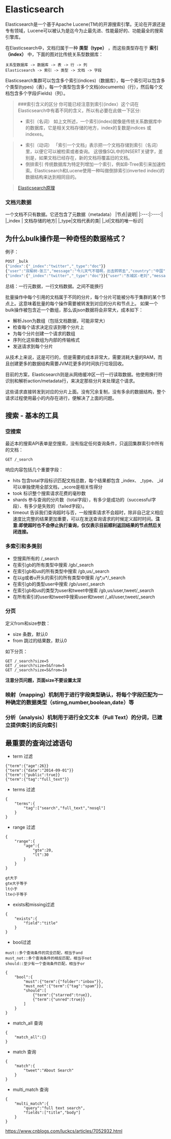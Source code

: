 # Elasticsearch
Elasticsearch是一个基于Apache Lucene(TM)的开源搜索引擎。无论在开源还是专有领域，Lucene可以被认为是迄今为止最先进、性能最好的、功能最全的搜索引擎库。

在Elasticsearch中，文档归属于一种 **类型（type）** ，而这些类型存在于 **索引（index）** 中，下面的图对比传统关系型数据库：
```
关系型数据库 -> 数据库 -> 表 -> 行 -> 列
Elasticsearch -> 索引 -> 类型 -> 文档 -> 字段
```
Elasticsearch集群可以包含多个索引(indices)（数据库），每一个索引可以包含多个类型(types)（表），每一个类型包含多个文档(documents)（行），然后每个文档包含多个字段(Fields)（列）。

> ###索引含义的区分
> 你可能已经注意到索引(index）这个词在Elasticsearch中有着不同的含义，所以有必要在此做一下区分:
> 
>* 索引（名词） 如上文所述，一个索引(index)就像是传统关系数据库中的数据库，它是相关文档存储的地方，index的复数是indices 或indexes。

>* 索引（动词） 「索引一个文档」表示把一个文档存储到索引（名词）里，以便它可以被检索或者查询。
这很像SQL中的INSERT关键字，差别是，如果文档已经存在，新的文档将覆盖旧的文档。
>* 倒排索引 传统数据库为特定列增加一个索引，例如B-Tree索引来加速检索。Elasticsearch和Lucene使用一种叫做倒排索引(inverted index)的数据结构来达到相同目的。

> [Elasticsearch原理](https://www.cnblogs.com/dreamroute/p/8484457.html)

### 文档元数据
一个文档不只有数据。它还包含了元数据（metadata）
|节点|说明|
|:---:|:----:|
|_index | 文档存储的地方|
|_type|文档代表的类|
|_id|文档的唯一标识|

## 为什么bulk操作是一种奇怪的数据格式？
例子：
``` javascript
POST _bulk
{"index":{"_index":"twitter","_type":"doc"}}
{"user":"双榆树-张三","message":"今儿天气不错啊，出去转转去","country":"中国","address":"中国北京市海淀区","location":{"lat":"39.97078","lon":"116.325747"}}
{"index":{"_index":"twitter","_type":"doc"}}{"user":"东城区-老刘","message":"北京又有雾霾了","country":"中国","address":"中国北京市东城区","location":{"lat":"39.97078","lon":"116.325747"}}
```
总结：一行元数据，一行文档数据。之间不能换行

批量操作中每个引用的文档属于不同的分片，每个分片可能被分布于集群的某个节点上。这意味着批量的每个操作需要被转发到对应的分片和节点上。
如果一个bulk操作被包含近一个数组，那么该json数据将会非常大，成本如下：

* 解析Json为数组（包括文档数据，可能非常大）
* 检查每个请求决定应该到哪个分片上
* 为每个分片创建一个请求的数组
* 序列化这些数组为内部的传输格式
* 发送请求到每个分片

从技术上来说，这是可行的，但是需要的成本非常大，需要消耗大量的RAM，而且创建更多的数据结构需要JVM花更多的时间执行垃圾回收。

目前的方案，Elasticsearch则是从网络缓冲区一行一行读取数据。他使用换行符识别和解析action/metadata行，来决定那些分片来处理这个请求。

这些请求直接转发到对应的分片上面。没有冗余复制，没有多余的数据结构，整个请求过程使用最小的内存在进行，便解决了上面的问题。

## 搜索 - 基本的工具
### 空搜索
最近本的搜索API表单是空搜索，没有指定任何查询条件，只返回集群索引中所有的文档：
```
GET /_search
```
响应内容包括几个重要字段：

* hits 包含total字段标识匹配文档总数，每个结果都包含 _index、 _type、 _id可以单独使用全部文档，_score是相关性得分
* took 标识整个搜索请求花费的毫秒数
* shards 参与查询的分片数（total字段），有多少是成功的（successful字段）、有多少是失败的（failed字段）。
* timeout 告诉我们查询超时与否，一般搜索请求不会超时，除非自己定义相应速度比完整的结果更加重要，可以在发送查询请求的时候定义超时时间。**注意:即使超时也不会停止执行查询，仅仅表示目前顺利返回结果的节点然后关闭连接。**

### 多索引和多类别

* 空搜索所有的 /_search 
* 在索引gb的所有类型中搜索 /gb/_search 
* 在索引gb和us的所有类型中搜索 /gb,us/_search 
* 在以g或者u开头的索引的所有类型中搜索 /g*,u*/_search 
* 在索引gb的类型user中搜索 /gb/user/_search 
* 在索引gb和us的类型为user和tweet中搜索 /gb,us/user,tweet/_search 
* 在所有索引的user和tweet中搜索user和tweet /_all/user,tweet/_search 

### 分页
定义from和size参数：

* size 条数，默认0
* from 跳过的结果数，默认0

如下分页：
```
GET /_search?size=5
GET /_search?size=5&from=5
GET /_search?size=5&from=10
```

**注意分页问题，页面size不要设置太深**

### 映射（mapping）机制用于进行字段类型确认，将每个字段匹配为一种确定的数据类型（stirng,number,boolean,date）等
### 分析（analysis）机制用于进行全文文本（Full Text）的分词，已建立提供索引的反向索引

## 最重要的查询过滤语句

* term 过滤
```
{"term":{"age":26}}
{"term":{"date":"2014-09-01"}}
{"term":{"public":true}}
{"term":{"tag":"full_text"}}
```
* terms 过滤
```
{
    "terms":{
        "tag":["search","full_text","nosql"]
    }
}
```
* range 过滤
```
{
    "range":{
        "age":{
            "gte":20,
            "lt":30
        }
    }
}

gt大于
gte大于等于
lt小于
lte小于等于
```
* exists和missing过滤
```
{
    "exists":{
        "field":"title"
    }
}
```
* bool过滤
```
must::多个查询条件的完全匹配，相当于and
must_not::多个查询条件的相反匹配，相当于not
should::至少有一个查询条件匹配，相当于or

{
    "bool":{
        "must":{"term":{"folder":"inbox"}},
        "must_not":{"term":{"tag":"spam"}},
        "should":[
            {"term":{"starred":true}},
            {"term":{"unred":true}}
        ]
    }
}
```
* match_all 查询
```
{
    "match_all":{}
}
```
* match 查询
```
{
    "match":{
        "tweet":"About Search"
    }
}
```
* multi_match 查询
```
{
    "multi_match":{
        "query":"full text search",
        "fields":["title","body"]
    }
}
```

https://www.cnblogs.com/luckcs/articles/7052932.html